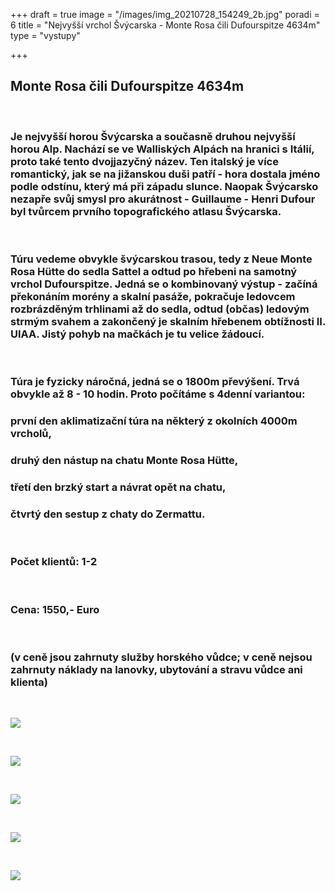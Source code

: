 +++
draft = true
image = "/images/img_20210728_154249_2b.jpg"
poradi = 6
title = "Nejvyšší vrchol Švýcarska  - Monte Rosa čili Dufourspitze 4634m"
type = "vystupy"

+++
## **Monte Rosa čili Dufourspitze 4634m**

 

### Je nejvyšší horou Švýcarska a současně druhou nejvyšší horou Alp. Nachází se ve Walliských Alpách na hranici s Itálií, proto také tento dvojjazyčný název. Ten italský je více romantický, jak se na jižanskou duši patří - hora dostala jméno podle odstínu, který má při západu slunce. Naopak Švýcarsko nezapře svůj smysl pro akurátnost - Guillaume - Henri Dufour byl tvůrcem prvního topografického atlasu Švýcarska.

 

### Túru vedeme obvykle švýcarskou trasou, tedy z Neue Monte Rosa Hütte do sedla Sattel a odtud po hřebeni na samotný vrchol Dufourspitze. Jedná se o kombinovaný výstup - začíná překonáním morény a skalní pasáže, pokračuje ledovcem rozbrázděným trhlinami až do sedla, odtud (občas) ledovým strmým svahem a zakončený je skalním hřebenem obtížnosti II. UIAA. Jistý pohyb na mačkách je tu velice žádoucí.

 

### Túra je fyzicky náročná, jedná se o 1800m převýšení. Trvá obvykle až 8 - 10 hodin. Proto počítáme s 4denní variantou:

### první den aklimatizační túra na některý z okolních 4000m vrcholů,

### druhý den nástup na chatu Monte Rosa Hütte,

### třetí den brzký start a návrat opět na chatu,

### čtvrtý den sestup z chaty do Zermattu.

 

### Počet klientů: 1-2

 

### Cena: **1550,- Euro**

&nbsp;

### (v ceně jsou zahrnuty služby horského vůdce; v ceně nejsou zahrnuty náklady na lanovky, ubytování a stravu vůdce ani klienta)

 

![](/images/img_20210729_060249_7b.jpg)

 

![](/images/img_20210729_093309_4b.jpg)

 

![](/images/img_20210729_094735_1b.jpg)

 

![](/images/img_20210729_094727_4b.jpg)

 

![](/images/img_20210729_120134_5b.jpg)